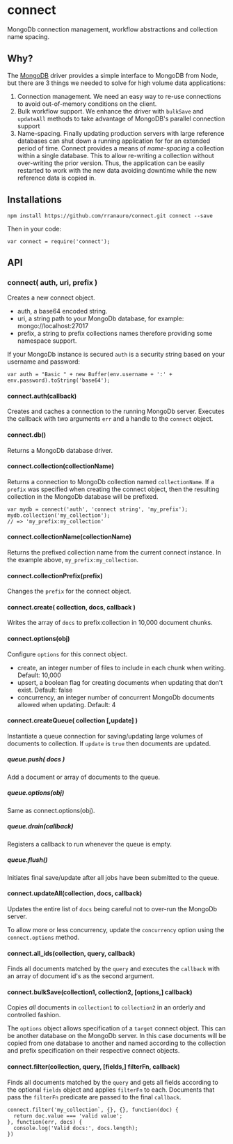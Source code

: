 # connect
MongoDb connection management, workflow abstractions and collection name spacing. 

## Why?
The [MongoDB](http://mongodb.github.io/node-mongodb-native/) driver provides a simple interface to MongoDB from Node, but there are 3 things we needed to solve for high volume data applications:

1. Connection management. We need an easy way to re-use connections to avoid out-of-memory conditions on the client. 
2. Bulk workflow support. We enhance the driver with `bulkSave` and `updateAll` methods to take advantage of MongoDB's parallel connection support
3. Name-spacing. Finally updating production servers with large reference databases can shut down a running application for for an extended period of time. Connect provides a means of *name-spacing* a collection within a single database. This to allow re-writing a collection without over-writing the prior version. Thus, the application can be easily restarted to work with the new data avoiding downtime while the new reference data is copied in.

## Installations
```
npm install https://github.com/rranauro/connect.git connect --save
```
Then in your code:
```
var connect = require('connect');
```

## API
### connect( auth, uri, prefix )
Creates a new connect object. 
- auth, a base64 encoded string.
- uri, a string path to your MongoDb database, for example: mongo://localhost:27017
- prefix, a string to prefix collections names therefore providing some namespace support.

If your MongoDb instance is secured `auth` is a security string based on your username and password:
```
var auth = "Basic " + new Buffer(env.username + ':' + env.password).toString('base64');
```
#### connect.auth(callback)
Creates and caches a connection to the running MongoDb server. Executes the callback with two arguments `err` and a handle to the `connect` object.

#### connect.db()
Returns a MongoDb database driver.

#### connect.collection(collectionName)
Returns a connection to MongoDb collection named `collectionName`. If a `prefix` was specified when creating the connect object, then the resulting collection in the MongoDb database will be prefixed.

```
var mydb = connect('auth', 'connect string', 'my_prefix');
mydb.collection('my_collection');
// => 'my_prefix:my_collection'
```

#### connect.collectionName(collectionName)
Returns the prefixed collection name from the current connect instance. In the example above, `my_prefix:my_collection`.

#### connect.collectionPrefix(prefix)
Changes the `prefix` for the connect object.

#### connect.create( collection, docs, callback )
Writes the array of `docs` to prefix:collection in 10,000 document chunks. 

#### connect.options(obj)
Configure `options` for this connect object. 
- create, an integer number of files to include in each chunk when writing. Default: 10,000
- upsert, a boolean flag for creating documents when updating that don't exist. Default: false
- concurrency, an integer number of concurrent MongoDb documents allowed when updating. Default: 4

#### connect.createQueue( collection [,update] )
Instantiate a queue connection for saving/updating large volumes of documents to collection. If `update` is `true` then documents are updated.
##### queue.push( docs )
Add a document or array of documents to the queue.

##### queue.options(obj)
Same as connect.options(obj).

##### queue.drain(callback)
Registers a callback to run whenever the queue is empty.

##### queue.flush()
Initiates final save/update after all jobs have been submitted to the queue.

#### connect.updateAll(collection, docs, callback)
Updates the entire list of `docs` being careful not to over-run the MongoDb server.

To allow more or less concurrency, update the `concurrency` option using the `connect.options` method.

#### connect.all_ids(collection, query, callback)
Finds all documents matched by the `query` and executes the `callback` with an array of document id's as the second argument.

#### connect.bulkSave(collection1, collection2, [options,] callback)
Copies *all* documents in `collection1` to `collection2` in an orderly and controlled fashion. 

The `options` object allows specification of a `target` connect object. This can be another database on the MongoDb server. In this case documents will be copied from one database to another and named according to the collection and prefix specification on their respective connect objects.

#### connect.filter(collection, query, [fields,] filterFn, callback)
Finds all documents matched by the `query` and gets all fields according to the optional `fields` object and applies `filterFn` to each. Documents that pass the `filterFn` predicate are passed to the final `callback`.
```
connect.filter('my_collection`, {}, {}, function(doc) {
  return doc.value === 'valid value';
}, function(err, docs) {
  console.log('Valid docs:', docs.length);
})
```






